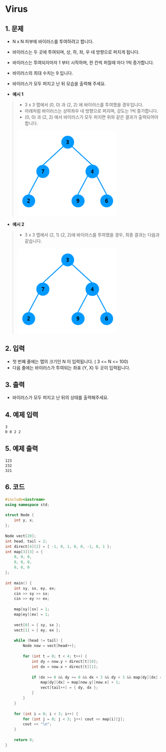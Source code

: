 # Virus #

## 1. 문제
- N x N 피부에 바이러스를 투여하려고 합니다.
- 바이러스는 두 곳에 투여되며, 상, 하, 좌, 우 네 방향으로 퍼지게 됩니다.
- 바이러스는 투여되자마자 1 부터 시작하며, 한 칸씩 퍼질때 마다 1씩 증가합니다.
- 바이러스의 최대 수치는 9 입니다.
- 바이러스가 모두 퍼지고 난 뒤 모습을 출력해 주세요.

- **예시 1**

>- 3 x 3 맵에서 (0, 0) 과 (2, 2) 에 바이러스를 투여했을 경우입니다.
>- 아래처럼 바이러스는 상하좌우 네 방향으로 퍼지며, 강도는 1씩 증가합니다.
>- (0, 0) 과 (2, 2) 에서 바이러스가 모두 퍼지면 위와 같은 결과가 출력되어야 합니다.
>
><img src="./Tree09.png" alt="Tree" style="zoom:77%;" />

- **예시 2**

> - 3 x 3 맵에서 (2, 1) (2, 2)에 바이러스를 투여했을 경우, 최종 결과는 다음과 같습니다.
>
> <img src="./Tree09.png" alt="Tree" style="zoom:77%;" />

## 2. 입력
- 첫 번째 줄에는 맵의 크기인 N 이 입력됩니다. ( 3 <= N <= 100)
- 다음 줄에는 바이러스가 투여되는 좌표 (Y, X) 두 곳이 입력됩니다.

## 3. 출력
- 바이러스가 모두 퍼지고 난 뒤의 상태를 출력해주세요.

## 4. 예제 입력
```
3
0 0 2 2
```

## 5. 예제 출력
```
123
232
321
```

## 6. 코드
```c++
#include<iostream>
using namespace std;

struct Node {
	int y, x;
};

Node vect[20];
int head, tail = 2;
int direct[4][2] = { -1, 0, 1, 0, 0, -1, 0, 1 };
int map[3][3] = {
	0, 0, 0,
	0, 0, 0,
	0, 0, 0
};

int main() {
	int sy, sx, ey, ex;
	cin >> sy >> sx;
	cin >> ey >> ex;

	map[sy][sx] = 1;
	map[ey][ex] = 1;

	vect[0] = { sy, sx };
	vect[1] = { ey, ex };

	while (head != tail) {
		Node now = vect[head++];

		for (int t = 0; t < 4; t++) {
			int dy = now.y + direct[t][0];
			int dx = now.x + direct[t][1];

			if (dx >= 0 && dy >= 0 && dx < 3 && dy < 3 && map[dy][dx] == 0) {
				map[dy][dx] = map[now.y][now.x] + 1;
				vect[tail++] = { dy, dx };
			}
		}
	}

	for (int i = 0; i < 3; i++) {
		for (int j = 0; j < 3; j++) cout << map[i][j];
		cout << "\n";
	}

	return 0;
}
```
